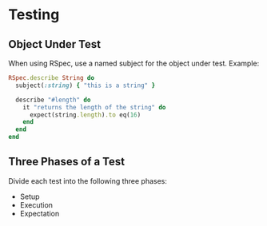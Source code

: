 # Testing

## Object Under Test

When using RSpec, use a named subject for the object under test. Example:

```ruby
RSpec.describe String do
  subject(:string) { "this is a string" }

  describe "#length" do
    it "returns the length of the string" do
      expect(string.length).to eq(16)
    end
  end
end
```

## Three Phases of a Test

Divide each test into the following three phases:

* Setup
* Execution
* Expectation

